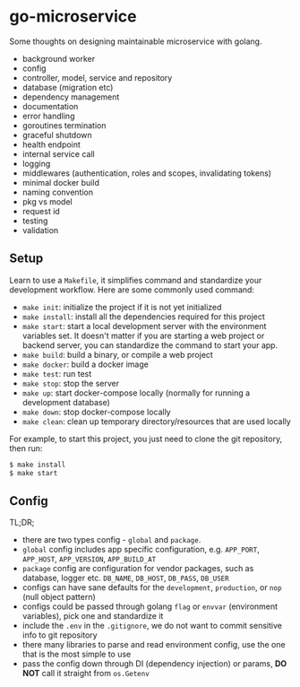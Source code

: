 # go-microservice

Some thoughts on designing maintainable microservice with golang.

- background worker
- config
- controller, model, service and repository
- database (migration etc)
- dependency management
- documentation
- error handling
- goroutines termination
- graceful shutdown
- health endpoint
- internal service call
- logging
- middlewares (authentication, roles and scopes, invalidating tokens)
- minimal docker build
- naming convention
- pkg vs model
- request id
- testing
- validation

## Setup

Learn to use a `Makefile`, it simplifies command and standardize your development workflow. Here are some commonly used command:

- `make init`: initialize the project if it is not yet initialized
- `make install`: install all the dependencies required for this project
- `make start`: start a local development server with the environment variables set. It doesn't matter if you are starting a web project or backend server, you can standardize the command to start your app.
- `make build`: build a binary, or compile a web project
- `make docker`: build a docker image
- `make test`: run test
- `make stop`: stop the server
- `make up`: start docker-compose locally (normally for running a development database)
- `make down`: stop docker-compose locally
- `make clean`: clean up temporary directory/resources that are used locally

For example, to start this project, you just need to clone the git repository, then run:

```bash
$ make install
$ make start
```

## Config

TL;DR;

- there are two types config - `global` and `package`. 
- `global` config includes app specific configuration, e.g. `APP_PORT`, `APP_HOST`, `APP_VERSION`, `APP_BUILD_AT`
- `package` config are configuration for vendor packages, such as database, logger etc. `DB_NAME`, `DB_HOST`, `DB_PASS`, `DB_USER`
- configs can have sane defaults for the `development`, `production`, or `nop` (null object pattern) 
- configs could be passed through golang `flag` or `envvar` (environment variables), pick one and standardize it
- include the `.env` in the `.gitignore`, we do not want to commit sensitive info to git repository
- there many libraries to parse and read environment config, use the one that is the most simple to use
- pass the config down through DI (dependency injection) or params, __DO NOT__ call it straight from `os.Getenv`
